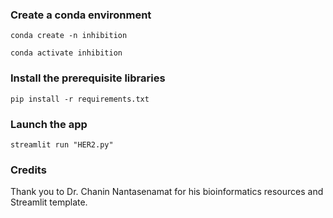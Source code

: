 
### Create a conda environment
```
conda create -n inhibition

conda activate inhibition
```
### Install the prerequisite libraries
```
pip install -r requirements.txt
```

###  Launch the app
```
streamlit run "HER2.py"
```

###  Credits
Thank you to Dr. Chanin Nantasenamat for his bioinformatics resources and Streamlit template.
